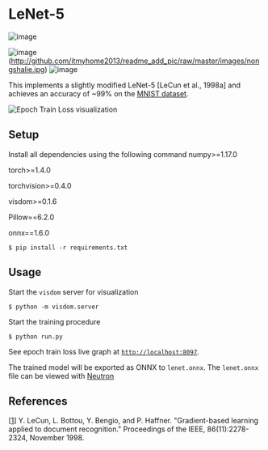 # LeNet-5
![image](https://github.com/ArtificialZeng/readme_add_pic/raw/master/imagePath/111.jpg)

![image](https://ibb.co/h7T7bmK)
(http://github.com/itmyhome2013/readme_add_pic/raw/master/images/nongshalie.jpg)
![image](https://github.com/ArtificialZeng/readme_add_pic/raw/master/imagePath/2020-03-04%2004-47-16.png)



This implements a slightly modified LeNet-5 [LeCun et al., 1998a] and achieves an accuracy of ~99% on the [MNIST dataset](http://yann.lecun.com/exdb/mnist/).


![Epoch Train Loss visualization](https://i.imgur.com/h4h7CrF.gif)

## Setup

Install all dependencies using the following command
numpy>=1.17.0

torch>=1.4.0

torchvision>=0.4.0

visdom>=0.1.6

Pillow==6.2.0

onnx==1.6.0
```
$ pip install -r requirements.txt
```

## Usage

Start the `visdom` server for visualization

```
$ python -m visdom.server
```

Start the training procedure

```
$ python run.py
```

See epoch train loss live graph at [`http://localhost:8097`](http://localhost:8097).

The trained model will be exported as ONNX to `lenet.onnx`. The `lenet.onnx` file can be viewed with [Neutron](https://www.electronjs.org/apps/netron)

## References

[[1](http://yann.lecun.com/exdb/publis/pdf/lecun-98.pdf)] Y. LeCun, L. Bottou, Y. Bengio, and P. Haffner. "Gradient-based learning applied to document recognition." Proceedings of the IEEE, 86(11):2278-2324, November 1998.
